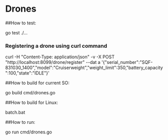 # Drones

##How to test:

go test ./...

### Registering a drone using curl command

curl -H "Content-Type: application/json" -v -X POST "http://localhost:8099/drone/register" --dat
a '{"serial_number":"SQF-831030_1400","model":"Cruiserweight","weight_limit":350,"battery_capacity":100,"state":"IDLE"}'

##How to build for current SO:

go build cmd/drones.go

##How to build for Linux:

batch.bat

##How to run:

go run cmd/drones.go